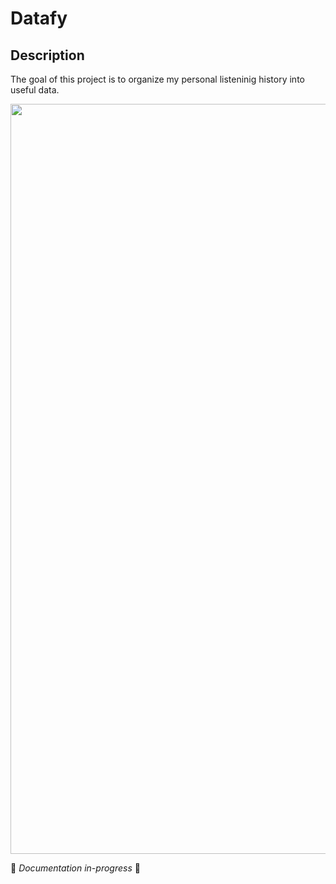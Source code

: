 # Datafy
 
## Description
The goal of this project is to organize my personal listeninig history into useful data.

<p align="center">
  <img width="1200" src="https://github.com/joshuarreid/Datafy/blob/master/gifs/animation.gif" />

</p>



:nut_and_bolt: *Documentation in-progress* :nut_and_bolt:
